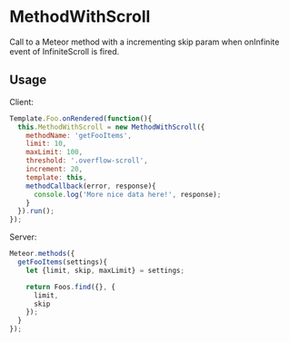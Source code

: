 MethodWithScroll
================

Call to a Meteor method with a incrementing skip param when onInfinite event of
 InfiniteScroll is fired.

## Usage
Client:
```js
Template.Foo.onRendered(function(){
  this.MethodWithScroll = new MethodWithScroll({
    methodName: 'getFooItems',
    limit: 10,
    maxLimit: 100,
    threshold: '.overflow-scroll',
    increment: 20,
    template: this,
    methodCallback(error, response){
      console.log('More nice data here!', response);
    }
  }).run();
});
```
Server:
```js
Meteor.methods({
  getFooItems(settings){
    let {limit, skip, maxLimit} = settings;

    return Foos.find({}, {
      limit,
      skip
    });
  }
});
```
